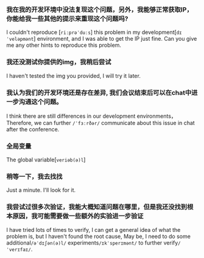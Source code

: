 ### 我在我的开发环境中没法复现这个问题，另外，我能够正常获取IP，你能给我一些其他的提示来重现这个问题吗?

I couldn't reproduce [`riːprəˈduːs`] this problem in my development[`dɪˈveləpmənt`] environment, and I was able to get the IP just fine. Can you give me any other hints to reproduce this problem.

### 我还没测试你提供的img，我稍后尝试

I haven't tested the img you provided, I will try it later.


### 我认为我们的开发环境还是存在差异, 我们会议结束后可以在chat中进一步沟通这个问题。

I think there are still differences in our development environments，Therefore, we can further `/ˈfɜːrðər/` communicate about this issue in chat after the conference.

### 全局变量

The global variable[`veriəb(ə)l`]

### 稍等一下，我去找找

Just a minute. I'll look for it.

### 我尝试过很多次验证，我能大概知道问题在哪里，但是我还没找到根本原因，我可能需要做一些额外的实验进一步验证

I have tried lots of times to verify, I can get a general idea of what the problem is, but I haven't found the root cause, May be, I  need to do some additional`/əˈdɪʃən(ə)l/` experiments`/ɪkˈsperɪmənt/` to further verify`/ˈverɪfaɪ/`.



